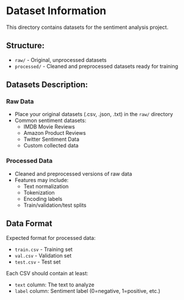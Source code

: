 # Dataset Information

This directory contains datasets for the sentiment analysis project.

## Structure:
- `raw/` - Original, unprocessed datasets
- `processed/` - Cleaned and preprocessed datasets ready for training

## Datasets Description:

### Raw Data
- Place your original datasets (.csv, .json, .txt) in the `raw/` directory
- Common sentiment datasets:
  - IMDB Movie Reviews
  - Amazon Product Reviews
  - Twitter Sentiment Data
  - Custom collected data

### Processed Data
- Cleaned and preprocessed versions of raw data
- Features may include:
  - Text normalization
  - Tokenization
  - Encoding labels
  - Train/validation/test splits

## Data Format
Expected format for processed data:
- `train.csv` - Training set
- `val.csv` - Validation set  
- `test.csv` - Test set

Each CSV should contain at least:
- `text` column: The text to analyze
- `label` column: Sentiment label (0=negative, 1=positive, etc.)